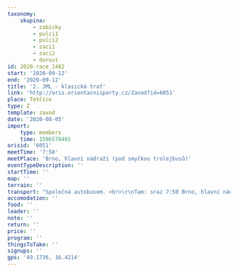 ```yaml
---
taxonomy:
    skupina:
        - zabicky
        - pulci1
        - pulci2
        - zaci1
        - zaci2
        - dorost
id: 2020-race_1482
start: '2020-09-12'
end: '2020-09-12'
title: '2. JML - klasická trať'
link: 'http://oris.orientacnisporty.cz/Zavod?id=6051'
place: Tetčice
type: Z
template: zavod
date: '2020-08-05'
import:
    type: members
    time: 1596578401
orisid: '6051'
meetTime: '7:50'
meetPlace: 'Brno, hlavní nádraží (pod smyčkou trolejbusů)'
eventTypeDescription: ''
startTime: ''
map: ''
terrain: ''
transport: "Společná autobusem. <br>\r\nTam: sraz 7:50 Brno, hlavní nádraží (pod smyčkou trolejbusů) - GPS: 49.1920731N, 16.6135669E <br>\r\nZpět: příjezd do Brna 16:00, Bohéma (ul. Roosveltova u Janáčkova divadla)"
accomodation: ''
food: ''
leader: ''
note: ''
return: ''
price: ''
program: ''
thingsToTake: ''
signups: ''
gps: '49.1736, 16.4214'
---
```



